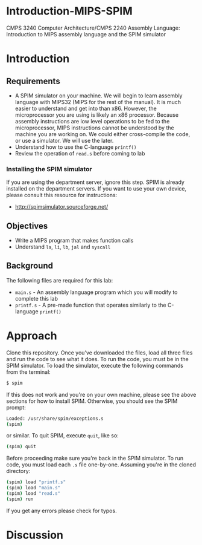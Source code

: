 # Introduction-MIPS-SPIM

CMPS 3240 Computer Architecture/CMPS 2240 Assembly Language: Introduction to MIPS assembly language and the SPIM simulator

# Introduction

## Requirements

* A SPIM simulator on your machine. We will begin to learn assembly language with MIPS32 (MIPS for the rest of the manual). It is much easier to understand and get into than x86. However, the microprocessor you are using is likely an x86 processor. Because assembly instructions are low level operations to be fed to the microprocessor, MIPS instructions cannot be understood by the machine you are working on. We could either cross-compile the code, or use a simulator. We will use the later.
* Understand how to use the C-language `printf()`
* Review the operation of `read.s` before coming to lab

### Installing the SPIM simulator

If you are using the department server, ignore this step. SPIM is already installed on the department servers. If you want to use your own device, please consult this resource for instructions:

* http://spimsimulator.sourceforge.net/

## Objectives

* Write a MIPS program that makes function calls
* Understand `la`, `li`, `lb`, `jal` and `syscall`

## Background

The following files are required for this lab:
* `main.s` - An assembly language program which you will modify to complete this lab
* `printf.s` - A pre-made function that operates similarly to the C-language `printf()`

# Approach

Clone this repository. Once you've downloaded the files, load all three files and run the code to see what it does. To run the code, you must be in the SPIM simulator. To load the simulator, execute the following commands from the terminal:

```bash
$ spim
```

If this does not work and you're on your own machine, please see the above sections for how to install SPIM. Otherwise, you should see the SPIM prompt:

```bash
Loaded: /usr/share/spim/exceptions.s
(spim)
```

or similar. To quit SPIM, execute `quit`, like so:

```bash
(spim) quit
```

Before proceeding make sure you're back in the SPIM simulator. To run code, you must load each `.s` file one-by-one. Assuming you're in the cloned directory:

```bash
(spim) load "printf.s"
(spim) load "main.s"
(spim) load "read.s"
(spim) run
```

If you get any errors please check for typos.

# Discussion
